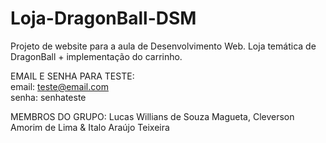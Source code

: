 # Loja-DragonBall-DSM
Projeto de website para a aula de Desenvolvimento Web. Loja temática de DragonBall + implementação do carrinho.

EMAIL E SENHA PARA TESTE: <br>
email: teste@email.com  <br>
senha: senhateste <br>

MEMBROS DO GRUPO: 
Lucas Willians de Souza Magueta,
Cleverson Amorim de Lima &
Italo Araújo Teixeira
